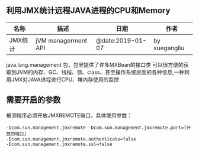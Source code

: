 利用JMX统计远程JAVA进程的CPU和Memory
---
|名称|描述|日期|作者|
|---|---|---|---|
|JMX统计|jVM managerment API|@date:2019-01-07|by xuegangliu|

java.lang.management 包，包里提供了许多MXBean的接口类
可以很方便的获取到JVM的内存、GC、线程、锁、class、甚至操作系统层面的各种信息,一种利用JMX对JAVA进程进行CPU、堆内存使用的监控

## 需要开启的参数
被测程序必须开放JMXREMOTE端口，具体使用参数：

```
-Dcom.sun.management.jmxremote -Dcom.sun.management.jmxremote.port=[开放的端口]
-Dcom.sun.management.jmxremote.authenticate=false 
-Dcom.sun.management.jmxremote.ssl=false
```
